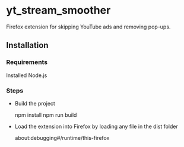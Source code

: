 # yt_stream_smoother
Firefox extension for skipping YouTube ads and removing pop-ups.

## Installation

### Requirements
Installed Node.js

### Steps

* Build the project

  npm install
  npm run build

* Load the extension into Firefox by loading any file in the dist folder
  
  about:debugging#/runtime/this-firefox
